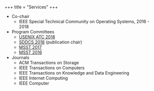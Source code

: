 +++
title = "Services"
+++

* Co-chair  
  * IEEE Special Technical Community on Operating Systems, 2016 - 2018
* Program Committees
  * [USENIX ATC 2018][atc18]
  * [SDDCS 2018][sddcs2018] (publication chair)
  * [MSST 2017][msst17]
  * [MSST 2016][msst16]
* Journals
  * ACM Transactions on Storage
  * IEEE Transactions on Computers  
  * IEEE Transactions on Knowledge and Data Engineering  
  * IEEE Internet Computing  
  * IEEE Computer

[sddcs2018]: https://sddcs.github.io/2018/sddcs2018.html
[atc18]: https://www.usenix.org/conference/atc18
[msst17]: http://storageconference.us/2017/
[msst16]: http://storageconference.us/2016/